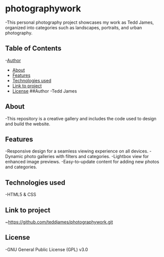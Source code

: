# photographywork
-This personal photography project showcases my work as Tedd James, organized into categories such as landscapes, portraits, and urban photography. 
## Table of Contents
-[Author](##author)
- [About](#about)
- [Features](#features)
- [Technologies used](#Technologiesused)
- [Link to project](#Linktoproject)
- [License](#License)
##Author
-Tedd James 
## About
-This repository is a creative gallery and includes the code used to design and build the website.
## Features
-Responsive design for a seamless viewing experience on all devices.
-Dynamic photo galleries with filters and categories.
-Lightbox view for enhanced image previews.
-Easy-to-update content for adding new photos and categories.
## Technologies used
-HTML5 & CSS
## Link to project
~https://github.com/teddjames/photographywork.git
## License
-GNU General Public License (GPL) v3.0
